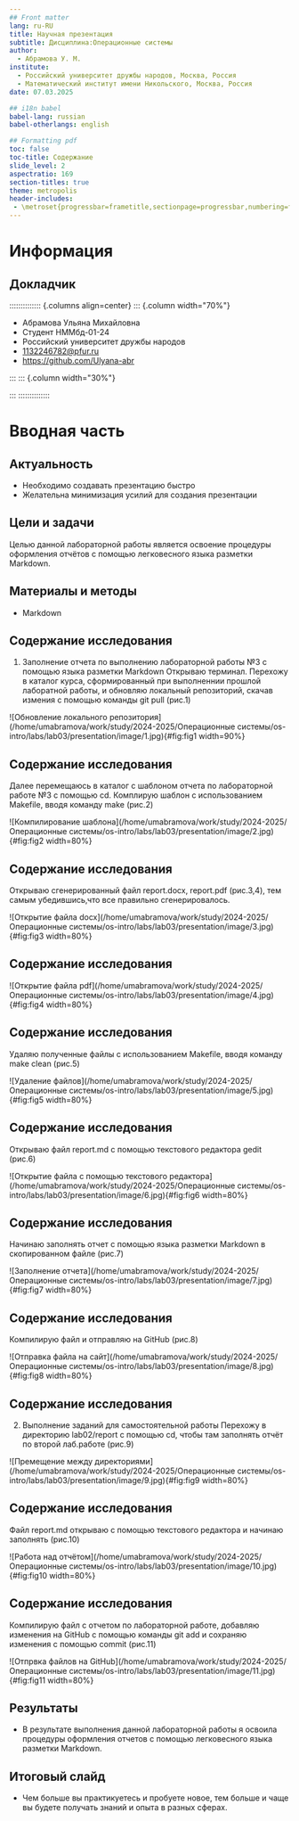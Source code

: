 ```yaml
---
## Front matter
lang: ru-RU
title: Научная презентация
subtitle: Дисциплина:Операционные системы
author:
  - Абрамова У. М.
institute:
  - Российский университет дружбы народов, Москва, Россия
  - Математический институт имени Никольского, Москва, Россия
date: 07.03.2025

## i18n babel
babel-lang: russian
babel-otherlangs: english

## Formatting pdf
toc: false
toc-title: Содержание
slide_level: 2
aspectratio: 169
section-titles: true
theme: metropolis
header-includes:
 - \metroset{progressbar=frametitle,sectionpage=progressbar,numbering=fraction}
---
```


# Информация

## Докладчик

:::::::::::::: {.columns align=center}
::: {.column width="70%"}

  * Абрамова Ульяна Михайловна
  * Студент НММбд-01-24
  * Российский университет дружбы народов
  * [1132246782@pfur.ru](mailto:1132246782@pfur.ru)
  * <https://github.com/Ulyana-abr>

:::
::: {.column width="30%"}


:::
::::::::::::::

# Вводная часть

## Актуальность

- Необходимо создавать презентацию быстро
- Желательна минимизация усилий для создания презентации


## Цели и задачи

Целью данной лабораторной работы является освоение процедуры оформления отчётов с помощью легковесного языка разметки Markdown.

## Материалы и методы

- Markdown

## Содержание исследования
1. Заполнение отчета по выполнению лабораторной работы №3 с помощью языка разметки Markdown
Открываю терминал. Перехожу в каталог курса, сформированный при выполненнии прошлой лаборатной работы, и обновляю локальный репозиторий, скачав измения с помощью команды git pull (рис.1)

![Обновление локального репозитория](/home/umabramova/work/study/2024-2025/Операционные системы/os-intro/labs/lab03/presentation/image/1.jpg){#fig:fig1 width=90%}

## Содержание исследования
Далее перемещаюсь в каталог с шаблоном отчета по лабораторной работе №3 с помощью cd. Комплирую шаблон с использованием Makefile, вводя команду make (рис.2)

![Компилирование шаблона](/home/umabramova/work/study/2024-2025/Операционные системы/os-intro/labs/lab03/presentation/image/2.jpg){#fig:fig2 width=80%}

## Содержание исследования
Открываю сгенерированный файл report.docx, report.pdf (рис.3,4), тем самым убедившись,что все правильно сгенерировалось.

![Открытие файла docx](/home/umabramova/work/study/2024-2025/Операционные системы/os-intro/labs/lab03/presentation/image/3.jpg){#fig:fig3 width=80%}

## Содержание исследования
![Открытие файла pdf](/home/umabramova/work/study/2024-2025/Операционные системы/os-intro/labs/lab03/presentation/image/4.jpg){#fig:fig4 width=80%}

## Содержание исследования
Удаляю полученные файлы с использованием Makefile, вводя команду make clean (рис.5)

![Удаление файлов](/home/umabramova/work/study/2024-2025/Операционные системы/os-intro/labs/lab03/presentation/image/5.jpg){#fig:fig5 width=80%}

## Содержание исследования
Открываю файл report.md с помощью текстового редактора gedit (рис.6)

![Открытие файла с помощью текстового редактора](/home/umabramova/work/study/2024-2025/Операционные системы/os-intro/labs/lab03/presentation/image/6.jpg){#fig:fig6 width=80%}

## Содержание исследования
Начинаю заполнять отчет с помощью языка разметки Markdown в скопированном файле (рис.7)

![Заполнение отчета](/home/umabramova/work/study/2024-2025/Операционные системы/os-intro/labs/lab03/presentation/image/7.jpg){#fig:fig7 width=80%}

## Содержание исследования
Компилирую файл и отправляю на GitHub (рис.8)

![Отправка файла на сайт](/home/umabramova/work/study/2024-2025/Операционные системы/os-intro/labs/lab03/presentation/image/8.jpg){#fig:fig8 width=80%}

## Содержание исследования
2. Выполнение заданий для самостоятельной работы
Перехожу в директорию lab02/report с помощью cd, чтобы там заполнять отчёт по второй лаб.работе (рис.9)

![Премещение между директориями](/home/umabramova/work/study/2024-2025/Операционные системы/os-intro/labs/lab03/presentation/image/9.jpg){#fig:fig9 width=80%}

## Содержание исследования
Файл report.md открываю с помощью текстового редактора и начинаю заполнять (рис.10)

![Работа над отчётом](/home/umabramova/work/study/2024-2025/Операционные системы/os-intro/labs/lab03/presentation/image/10.jpg){#fig:fig10 width=80%}

## Содержание исследования
Компилирую файл с отчетом по лабораторной работе, добавляю изменения на GitHub с помощью команды git add и сохраняю изменения с помощью commit (рис.11)

![Отпрвка файлов на GitHub](/home/umabramova/work/study/2024-2025/Операционные системы/os-intro/labs/lab03/presentation/image/11.jpg){#fig:fig11 width=80%}

## Результаты

- В результате выполнения данной лабораторной работы я освоила процедуры оформления отчетов с помощью легковесного языка разметки Markdown. 

## Итоговый слайд

- Чем больше вы практикуетесь и пробуете новое, тем больше и чаще вы будете получать знаний и опыта в разных сферах.


